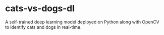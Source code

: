 # cats-vs-dogs-dl

A self-trained deep learning model deployed on Python along with OpenCV to identify cats and dogs in real-time.
